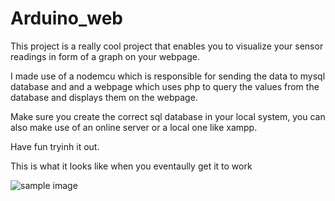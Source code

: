 # Arduino_web

This project is a really cool project that enables you to visualize your sensor readings in form of a graph on your webpage.

I made use of a nodemcu which is responsible for sending the data to mysql database and and a webpage which uses php to query the values from the database and displays them on the webpage.

Make sure you create the correct sql database in your local system, you can also make use of an online server or a local one like xampp.


Have fun tryinh it out.

This is what it looks like when you eventaully get it to work


![sample image](https://github.com/hope205/Visual_temp/blob/master/pics/Screenshot%20from%202020-11-17%2011-37-09.png)
